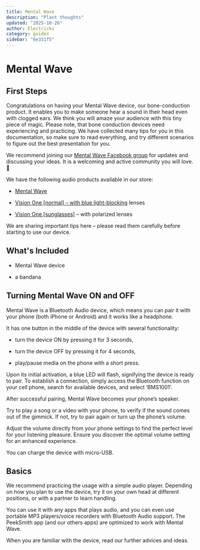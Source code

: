 ```yaml
---
title: Mental Wave
description: "Plant thoughts"
updated: "2025-10-26"
author: Electricks
category: guides
sidebar: "6e331f5"
---
```


# Mental Wave

## First Steps

Congratulations on having your Mental Wave device, our bone-conduction product. It enables you to make someone hear a sound in their head even with clogged ears. We think you will amaze your audience with this tiny piece of magic. Please note, that bone conduction devices need experiencing and practicing. We have collected many tips for you in this documentation, so make sure to read everything, and try different scenarios to figure out the best presentation for you.

We recommend joining our [Mental Wave Facebook group](https://www.facebook.com/groups/mentalwave) for updates and discussing your ideas. It is a welcoming and active community you will love. 🙂

We have the following audio products available in our store:

- [Mental Wave](https://electricks.info/product/mental-wave/)

- [Vision One [normal] – with blue light-blocking](https://electricks.info/product/vision/) lenses

- [Vision One [sunglasses]](https://electricks.info/product/vision/) – with polarized lenses

We are sharing important tips here – please read them carefully before starting to use our device.

## What's Included

- Mental Wave device

- a bandana

## Turning Mental Wave ON and OFF

Mental Wave is a Bluetooth Audio device, which means you can pair it with your phone (both iPhone or Android) and it works like a headphone.

It has one button in the middle of the device with several functionality:

- turn the device ON by pressing it for 3 seconds,

- turn the device OFF by pressing it for 4 seconds,

- play/pause media on the phone with a short press.

Upon its initial activation, a blue LED will flash, signifying the device is ready to pair. To establish a connection, simply access the Bluetooth function on your cell phone, search for available devices, and select ‘BMS1001’.

After successful pairing, Mental Wave becomes your phone’s speaker.

Try to play a song or a video with your phone, to verify if the sound comes out of the gimmick. If not, try to pair again or turn up the phone’s volume.

Adjust the volume directly from your phone settings to find the perfect level for your listening pleasure. Ensure you discover the optimal volume setting for an enhanced experience.

You can charge the device with micro-USB.

## Basics

We recommend practicing the usage with a simple audio player. Depending on how you plan to use the device, try it on your own head at different positions, or with a partner to learn handling.

You can use it with any apps that plays audio, and you can even use portable MP3 players/voice recorders with Bluetooth Audio support. The PeekSmith app (and our others apps) are optimized to work with Mental Wave.

When you are familiar with the device, read our further advices and ideas.